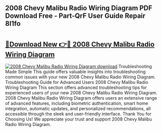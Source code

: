 ## 2008 Chevy Malibu Radio Wiring Diagram PDF Download Free - Part-QrF User Guide Repair 8I1fo

# <h2><a href="http://dfpnnj.blite.top/?on=2008+Chevy+Malibu+Radio+Wiring+Diagram">🔗Download New 👉🔴 2008 Chevy Malibu Radio Wiring Diagram</a></h2>

[![2008 Chevy Malibu Radio Wiring Diagram download](https://i.imgur.com/lujVjoI.png)](http://dfpnnj.blite.top/?on=2008+Chevy+Malibu+Radio+Wiring+Diagram)
Troubleshooting Made Simple This guide offers valuable insights into troubleshooting common issues with your new 2008 Chevy Malibu Radio Wiring Diagram. Troubleshooting Guide for Advanced Users 2008 Chevy Malibu Radio Wiring Diagram This section offers advanced troubleshooting tips for experienced users of your new 2008 Chevy Malibu Radio Wiring Diagram. 2008 Chevy Malibu Radio Wiring Diagram offers users an extensive range of advanced features, including biometric authentication, smart home integration, automatic updates, and personalized recommendations, all accessible through the sleek and user-friendly interface. Thank You for Choosing Us! We appreciate your trust and support 2008 Chevy Malibu Radio Wiring Diagram.
